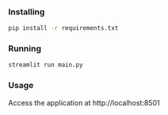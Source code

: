 ### Installing

```bash
pip install -r requirements.txt
```


### Running

```bash
streamlit run main.py
```

### Usage

Access the application at http://localhost:8501